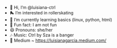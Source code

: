 - 👋 Hi, I’m @luisiana-ctrl
- 🛼 I’m interested in rollerskating
- 🌱 I’m currently learning basics (linux, python, html)
- 💞️ Fun fact: I am not fun
- 😄 Pronouns: she/her
- 🎶 Music: Ctrl by Sza is a banger
- 📝 Medium ~ https://luisianagarcia.medium.com/
   <!--- 
luisiana-ctrl/luisiana-ctrl is a ✨ special ✨ repository because its `README.md` (this file) appears on your GitHub profile.
You can click the Preview link to take a look at your changes.
--->
